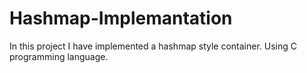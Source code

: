 # Hashmap-Implemantation
In this project I have implemented a hashmap style container. Using C programming language.  

